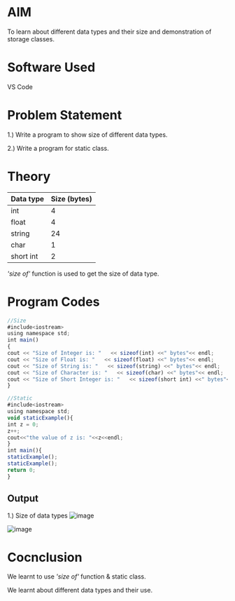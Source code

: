 # AIM
To learn about different data types and their size and demonstration of storage classes.

# Software Used
VS Code

# Problem Statement
1.) Write a program to show size of different data types.

2.) Write a program for static class.

# Theory
 
| Data type  | Size (bytes) |
| ------------- | ------------- |
|int	  | 4  |
| float  | 4 |
|string| 24 |
|char| 1 |
|short int| 2|

 _'size of'_ function is used to get the size of data type.


# Program Codes

```javascript
//Size
#include<iostream>
using namespace std;
int main()
{ 
cout << "Size of Integer is: "   << sizeof(int) <<" bytes"<< endl;
cout << "Size of Float is: "   << sizeof(float) <<" bytes"<< endl;
cout << "Size of String is: "   << sizeof(string) <<" bytes"<< endl;
cout << "Size of Character is: "   << sizeof(char) <<" bytes"<< endl;
cout << "Size of Short Integer is: "   << sizeof(short int) <<" bytes"<< endl;
}

//Static
#include<iostream>
using namespace std;
void staticExample(){
int z = 0;
z++;
cout<<"the value of z is: "<<z<<endl;
}
int main(){
staticExample();
staticExample();
return 0;
}
```

## Output
1.) Size of data types
![image](https://github.com/user-attachments/assets/237b627a-0a76-4002-837c-6561820045b5)

![image](https://github.com/user-attachments/assets/dfc87f08-f26b-4854-b2db-0ad67c67c253)

# Cocnclusion
We learnt to use _'size of'_ function & static class.

We learnt about different data types and their use.
